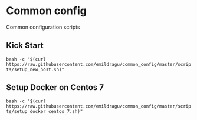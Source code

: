 # Common config

Common configuration scripts

## Kick Start

`bash -c "$(curl https://raw.githubusercontent.com/emildragu/common_config/master/scripts/setup_new_host.sh)"`

## Setup Docker on Centos 7

`bash -c "$(curl https://raw.githubusercontent.com/emildragu/common_config/master/scripts/setup_docker_centos_7.sh)"`
